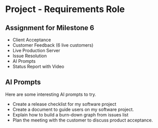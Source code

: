 # Project - Requirements Role

## Assignment for Milestone 6

* Client Acceptance
* Customer Feedback (6 live customers)
* Live Production Server
* Issue Resolution
* AI Prompts
* Status Report with Video


## AI Prompts

Here are some interesting AI prompts to try.

* Create a release checklist for my software project
* Create a document to guide users on my software project.
* Explain how to build a burn-down graph from issues list
* Plan the meeting with the customer to discuss product acceptance.
